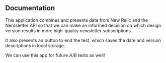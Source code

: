 ## Documentation

This application combines and presents data from New Relic and the Nerdsletter API so that we can make an informed decision on which design version results in more high-quality newsletter subscriptions.

It also presents an button to end the test, which saves the date and version descriptions in local storage.

We can use this app for future A/B tests as well!